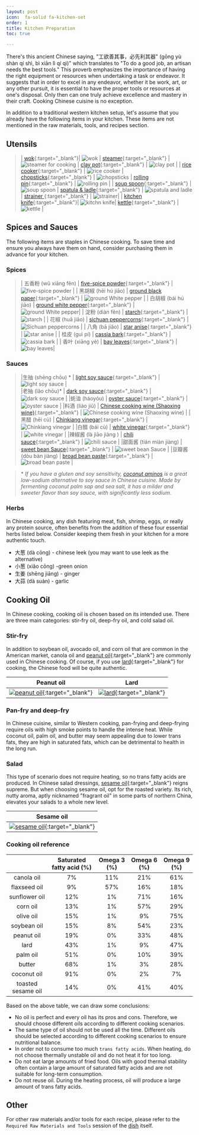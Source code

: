 ```yaml
---
layout: post
icon:  fa-solid fa-kitchen-set
order: 1
title: Kitchen Preparation
toc: true 

---
```


There's this ancient Chinese saying, "工欲善其事，必先利其器" (gōng yù shàn qí shì, bì xiān lì qí qì)" which translates to "To do a good job, an artisan needs the best tools." This proverb emphasizes the importance of having the right equipment or resources when undertaking a task or endeavor. It suggests that in order to excel in any endeavor, whether it be work, art, or any other pursuit, it is essential to have the proper tools or resources at one's disposal. Only then can one truly achieve excellence and mastery in their craft. Cooking Chinese cuisine is no exception.

In addition to a traditional western kitchen setup, let's assume that you already have the following items in your kitchen. These items are not mentioned in the raw materials, tools, and recipes section.

## Utensils

> | [wok](https://amzn.to/44jbwfS){:target="_blank"}|  ![wok](https://m.media-amazon.com/images/I/31Y88bY3oBL._AC_US75_.jpg) | [steamer](https://amzn.to/44k9j3M){:target="_blank"} | ![steamer for cooking](https://m.media-amazon.com/images/I/51Jfq9SX25L._AC_US75_.jpg) | [clay pot](https://amzn.to/4bbqhDz){:target="_blank"} | ![clay pot](https://m.media-amazon.com/images/I/31ynbNYFk-L._AC_US75_.jpg) |
> | [rice cooker](https://amzn.to/3UxnY8l){:target="_blank"} | ![rice cooker](https://m.media-amazon.com/images/I/31EZ-jssQRL._AC_US75_.jpg) | [chopsticks](https://amzn.to/49Sq7jw){:target="_blank"} | ![chopsticks](https://m.media-amazon.com/images/I/51cd04HBJwS._AC_US75_.jpg)  |  [rolling pin](https://amzn.to/4aSsVOE){:target="_blank"} | ![rolling pin](https://m.media-amazon.com/images/I/31Xn7M5cqoL._AC_US75_.jpg) |
> | [soup spoon](https://amzn.to/44eMrma){:target="_blank"} | ![soup spoon](https://m.media-amazon.com/images/I/51DMPm24o5L._AC_US75_.jpg)  | [spatula & ladle](https://amzn.to/3xTqOvu){:target="_blank"} | ![spatula and ladle](https://m.media-amazon.com/images/I/3149ivsTD1L._AC_US75_.jpg) |  [strainer ](https://amzn.to/4bbqhDz){:target="_blank"} | ![strainer](https://m.media-amazon.com/images/I/31j9f0Gqs1L._AC_US75_.jpg)|
> | [kitchen knife](https://amzn.to/3wbvNaq){:target="_blank"}| ![kitchn knife](https://m.media-amazon.com/images/I/41zzg7RPcaL._AC_US75_.jpg)| [kettle](https://amzn.to/3UzVNFV){:target="_blank"} | ![kettle](https://m.media-amazon.com/images/I/41NK2UprYVS._AC_US75_.jpg) |


## Spices and Sauces

The following items are staples in Chinese cooking. To save time and ensure you always have them on hand, consider purchasing them in advance for your kitchen.

### Spices

>| 五香粉 (wǔ xiāng fěn) | [five-spice powder](https://amzn.to/3JBHvOI){:target="_blank"} | ![five-spice powder](https://m.media-amazon.com/images/I/419vaxikk+L._SX38_SY50_CR,0,0,38,50_.jpg) |
>| 黑胡椒 (hēi hú jiāo) | [ground black paper](https://amzn.to/4bcb597){:target="_blank"} | ![ground White pepper](https://m.media-amazon.com/images/I/51y7wdMW6RL._SX38_SY50_CR,0,0,38,50_.jpg) |
>| 白胡椒 (bái hú jiāo) | [ground white pepper](https://amzn.to/3QiMFTs){:target="_blank"} | ![ground White pepper](https://m.media-amazon.com/images/I/410Nt+6-naL._SX38_SY50_CR,0,0,38,50_.jpg)|
>| 淀粉 (diàn fěn) | [starch](https://amzn.to/3QjM4kk){:target="_blank"} | ![starch](https://m.media-amazon.com/images/I/51b7AXWN+tL._SX38_SY50_CR,0,0,38,50_.jpg) |
>| 花椒 (huā jiāo) | [sichuan peppercorns](https://amzn.to/3QfNr3K){:target="_blank"} | ![Sichuan peppercorns](https://m.media-amazon.com/images/I/61C-EoJb+CL._SX38_SY50_CR,0,0,38,50_.jpg) |
>| 八角 (bā jiǎo) | [star anise](https://amzn.to/49TrxtR){:target="_blank"} | ![star anise](https://m.media-amazon.com/images/I/51iE45JEfWL._SX38_SY50_CR,0,0,38,50_.jpg) |
>| 桂皮 (guì pí) | [cassia bark](https://amzn.to/3UBBxnn){:target="_blank"} | ![cassia bark](https://m.media-amazon.com/images/I/41QI-y1AdvL._SX38_SY50_CR,0,0,38,50_.jpg) |
>| 香叶 (xiāng yè) |  [bay leaves](https://amzn.to/4beO0CX){:target="_blank"} | ![bay leaves](https://m.media-amazon.com/images/I/41h77yK1oeL._SX38_SY50_CR,0,0,38,50_.jpg)|


### Sauces
>|生抽 (shēng chōu) \* | [light soy sauce](https://amzn.to/3WetE8o){:target="_blank"} | ![light soy sauce](https://m.media-amazon.com/images/I/4121jpcFJ4L._SX38_SY50_CR,0,0,38,50_.jpg) |  
>|老抽 (lǎo chōu)\* | [dark soy sauce](https://amzn.to/3WgeBuZ){:target="_blank"}  | ![dark soy sauce](https://m.media-amazon.com/images/I/31ySEUhoLKL._SX38_SY50_CR,0,0,38,50_.jpg) |
>|蚝油 (háoyóu) | [oyster sauce](https://amzn.to/49Vr4Hy){:target="_blank"} | ![oyster sauce](https://m.media-amazon.com/images/I/315wWM5g5oL._SX38_SY50_CR,0,0,38,50_.jpg) |
>|料酒 (liào jiǔ) | [Chinese cooking wine (Shaoxing wine)](https://amzn.to/3y3J8C0){:target="_blank"} | ![Chinese cooking wine (Shaoxing wine)](https://m.media-amazon.com/images/I/41QssvUv28L._SX38_SY50_CR,0,0,38,50_.jpg) |
>|黑醋 (hēi cù) | [Chinkiang vinegar](https://amzn.to/3Ugg8P1){:target="_blank"} | ![Chinkiang vinegar](https://m.media-amazon.com/images/I/31YetzRuWQL._SX38_SY50_CR,0,0,38,50_.jpg) |
>|白醋 (bái cù) | [white vinegar](https://amzn.to/3UwUZBC){:target="_blank"} | ![white vinegar](https://m.media-amazon.com/images/I/31UpWR6UdlL._SX38_SY50_CR,0,0,38,50_.jpg) |
>|辣椒酱 (là jiāo jiàng ) | [chili sauce](https://amzn.to/3Wf3emW){:target="_blank"} | ![chili sauce](https://m.media-amazon.com/images/I/41PG2rdcoNL._SX38_SY50_CR,0,0,38,50_.jpg) |
>|甜面酱 (tián miàn jiàng) | [sweet bean Sauce](https://amzn.to/3Uf7f8y){:target="_blank"} | ![sweet bean Sauce](https://m.media-amazon.com/images/I/41SU7Hl+blL._SX38_SY50_CR,0,0,38,50_.jpg) | 
>|豆瓣酱 (dòu bàn jiàng) | [broad bean paste](https://amzn.to/3xQWodt){:target="_blank"}  | ![broad bean paste](https://m.media-amazon.com/images/I/41cwlhjILeL._SX38_SY50_CR,0,0,38,50_.jpg) |

> \* _If you have a gluten and soy sensitivity, [coconut aminos](https://amzn.to/3UBbJrx) is a great low-sodium alternative to soy sauce in Chinese cuisine. Made by fermenting coconut palm sap and sea salt, it has a milder and sweeter flavor than soy sauce, with significantly less sodium._  


### Herbs

In Chinese cooking, any dish featuring meat, fish, shrimp, eggs, or really any protein source, often benefits from the addition of these four essential herbs listed below.  Consider keeping them fresh in your kitchen for a more authentic touch.

- 大葱 (dà cōng) - chinese leek (you may want to use leek as the alternative)  
- 小葱 (xiǎo cōng) -green onion 
- 生姜 (shēng jiāng) - ginger
- 大蒜 (dà suàn) - garlic

## Cooking Oil

In Chinese cooking, cooking oil is chosen based on its intended use. There are three main categories: stir-fry oil, deep-fry oil, and cold salad oil.

### Stir-fry

In addition to soybean oil, avocado oil, and corn oil that are common in the American market, canola oil and [peanut oil](https://amzn.to/4bdQscQ){:target="_blank"} are commonly used in Chinese cooking. Of course, if you use [lard](https://amzn.to/3QgDlj6){:target="_blank"}  for cooking, the Chinese food will be quite authentic. 

| Peanut oil | Lard |
|    :----:   |     :----:   |
| [![peanut oil](https://m.media-amazon.com/images/I/41xoZ7s41xL._SX300_SY300_QL70_FMwebp_.jpg)](https://amzn.to/4bdQscQ){:target="_blank"} | [![lard](https://m.media-amazon.com/images/I/41Rz-MZnMML._SX300_SY300_QL70_FMwebp_.jpg)](https://amzn.to/3QgDlj6){:target="_blank"}  |

### Pan-fry and deep-fry
  
In Chinese cuisine, similar to Western cooking, pan-frying and deep-frying require oils with high smoke points to handle the intense heat. While coconut oil, palm oil, and butter may seem appealing due to lower trans fats, they are high in saturated fats, which can be detrimental to health in the long run.  

### Salad
  
This type of scenario does not require heating, so no trans fatty acids are produced. In Chinese salad dressings, [sesame oil](https://amzn.to/3WgykLd){:target="_blank"} reigns supreme. But when choosing sesame oil, opt for the roasted variety. Its rich, nutty aroma, aptly nicknamed "fragrant oil" in some parts of northern China, elevates your salads to a whole new level.

| Sesame oil |
|    :----:   | 
|[![sesame oil](https://m.media-amazon.com/images/I/71SxFJLbq3L._SY300_.jpg)](https://amzn.to/3WgykLd){:target="_blank"} |




### Cooking oil reference  

|  | Saturated fatty acid (%) | Omega 3 (%) | Omega 6 (%) | Omega 9 (%) |
| :----: | :----: | :----: | :----: | :----: |
| canola oil | 7% | 11% | 21% | 61% |
| flaxseed oil | 9% | 57% | 16% | 18% |
| sunflower oil| 12% | 1% | 71% | 16% |
| corn oil | 13% | 1% | 57% | 29% |
| olive oil | 15% | 1% | 9% | 75% |
| soybean oil| 15% | 8% | 54% | 23% |
| peanut oil | 19% | 0% | 33% | 48% |
| lard | 43% | 1% | 9% | 47% |
| palm oil | 51% | 0% | 10% | 39% |
| butter | 68% | 1% | 3% | 28% |
| coconut oil | 91% | 0% | 2% | 7% |
| toasted sesame oil |14% | 0% | 41% | 40% |


Based on the above table, we can draw some conclusions:

* No oil is perfect and every oil has its pros and cons. Therefore, we should choose different oils according to different cooking scenarios.
* The same type of oil should not be used all the time. Different oils should be selected according to different cooking scenarios to ensure nutritional balance.
* In order not to consume too much `trans fatty acids`. When heating, do not choose thermally unstable oil and do not heat it for too long.
* Do not eat large amounts of fried food. Oils with good thermal stability often contain a large amount of saturated fatty acids and are not suitable for long-term consumption.
* Do not reuse oil. During the heating process, oil will produce a large amount of trans fatty acids.

## Other 

For other raw materials and/or tools for each recipe, please refer to the `Required Raw Materials and Tools` session of the [dish](/recipes/) itself.